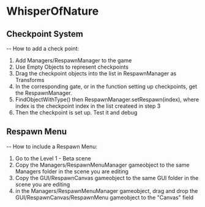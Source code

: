 # WhisperOfNature

## Checkpoint System
-- How to add a check point: 
1. Add Managers/RespawnManager to the game
2. Use Empty Objects to represent checkpoints
3. Drag the checkpoint objects into the list in RespawnManager as Transforms
4. In the corresponding gate, or in the function setting up checkpoints, get the RespawnManager.
5. FindObjectWithType<RespawnManager>() then RespawnManager.setRespawn(index), where index is the checkpoint index in the list createed in step 3
6. Then the checkpoint is set up. Test it and debug

## Respawn Menu
-- How to include a Respawn Menu:

1. Go to the Level 1 - Beta scene
2. Copy the Managers/RespawnMenuManager gameobject to the same Managers folder in the scene you are editing
3. Copy the GUI/RespawnCanvas gameobject to the same GUI folder in the scene you are editing
4. in the Managers/RespawnMenuManager gameobject, drag and drop the GUI/RespawnCanvas/RespawnMenu gameobject to the "Canvas" field